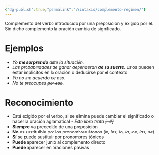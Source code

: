 ```yaml
---
{"dg-publish":true,"permalink":"/sintaxis/complemento-regimen/"}
---
```


Complemento del verbo introducido por una preposición y exigido por él. Sin dicho complemento la oración cambia de significado.
# Ejemplos 
- *Yo **me sorprendo** ante la situación.*
- *Las probabilidades de ganar dependerán **de su suerte**.*
Estos pueden estar implicitos en la oración o deducirse por el contexto
- *Ya no me acuerdo ~~de eso~~.*
- *No te preocupes ~~por eso~~.*
# Reconocimiento
- Está exigido por el verbo, si se elimina puede cambiar el significado o hacer la oración agramatical - *Este libro trata ~~[...?]~~*
- **Siempre** va precedido de una preposición
- **No** es sustituible por los pronombres átonos (*le, les, lo, la, los, las, se*)
- **Sí** se puede sustituir por pronombres tónicos
- **Puede** aparecer junto al complemento directo
- **Puede** aparecer en oraciones pasivas
